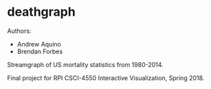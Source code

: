 # deathgraph

Authors:
- Andrew Aquino
- Brendan Forbes

Streamgraph of US mortality statistics from 1980-2014.

Final project for RPI CSCI-4550 Interactive Visualization, Spring 2018.